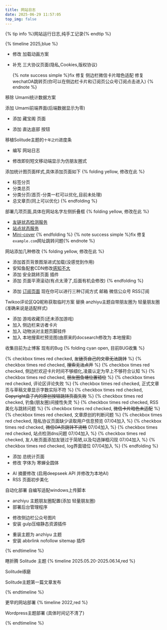```yaml
---
title: 网站日志
date: 2025-06-29 11:57:05
top_img: false
---
```


{% tip info %}网站运行日志,纯手工记录{% endtip %}

{% timeline 2025,blue %}

<!-- timeline 07-04 -->

- 修改 加载动画方案

- 补充 三大协议页面(隐私,Cookies,版权协议)

  {% note success simple %}fix 修复 侧边栏微信卡片暗色适配
  修复 wechatOA跳转页(你可以在侧边栏卡片和订阅页公众号订阅点击进入)
  {% endnote %}

<!-- endtimeline -->


<!-- timeline 07-03-->

移除 Umami统计数据方案

<!-- endtimeline -->


<!-- timeline 07-02-->

添加 Umami前端界面(后端数据显示为零)

<!-- endtimeline -->


<!-- timeline 07-01-->

- 添加 藏宝阁 页面

- 添加 直达底部 按钮

<!-- endtimeline -->


<!-- timeline 06-30-->

移植Solitude主题的`十年之约`进度条

<!-- endtimeline -->


<!-- timeline 06-29 -->

- 编写 网站日志

- 修改即刻短文移动端显示为仿朋友圈式

<!-- endtimeline -->

<!-- timeline 06-28 -->
添加统计图页面样式,具体添加页面如下
{% folding yellow, 修改在此 %}

- 标签分页
- 分类总页
- 分类分页(首页-分类一栏可以优化,目前未处理)
- 总文章页(同上可以优化)
{% endfolding %}
<!-- endtimeline -->

<!-- timeline 06-27 -->
部署几项页面,具体在网站名字左侧折叠框
{% folding yellow, 修改在此 %}

- [友链状态检测服务](fca.gbfun.cc)
- [站点状态服务](status.gbfun.cc)
- [Mini-cover](cover.gbfun.cc)
{% endfolding %}
{% note success simple %}fix 修复`example.com`网址跳转问题{% endnote %}
<!-- endtimeline -->

<!-- timeline 06-26 -->
网站添加几种修改
{% folding yellow, 修改在此 %}

- 添加首页背景图渐进式加载(没感觉到作用)
- 安知鱼配套CDN修改[感知不大](后编写的日志,已经忘记添加项)
- 添加 安全跳转页面 插件
- 添加 页面平滑滚动(有点太滑了,后面有机会修改)
{% endfolding %}
<!-- endtimeline -->

<!-- timeline 06-25 -->

- 添加 [订阅页面](/subscribe)
  现在你可以进行三种订阅方式 邮箱 微信公众号 RSS订阅
  <!-- endtimeline -->

<!-- timeline 06-24 -->
Twikoo评论区QQ昵称获取临时方案
替换 anzhiyu主题自带朋友圈为 轻量朋友圈(准确来说是适配样式)
<!-- endtimeline -->

<!-- timeline 06-23 -->
 - 添加 游戏收藏页(还未添加游戏)
 - 加入 侧边栏来访者卡片 
 - 加入 动物派对主题页脚挂件
 - 加入 本地搜索栏预览图(由原来的docsearch修改为 本地搜索)
 <!-- endtimeline -->

 <!-- timeline 06-22 -->
收集目前为止博客 现有的Bug
{% folding cyan open, 目前BUG收集 %}

{% checkbox times red checked,  ~~友链页自己的文章无法跳转~~ %}
{% checkbox times red checked,  ~~搜索无法点开~~ %}
{% checkbox times red checked,  侧边栏欢迎卡片时间不够细化,凌晨认定为早上不够符合认知  %}
{% checkbox times red checked,  ~~朋友圈鱼塘位置错位~~ %}
{% checkbox times red checked,  评论区评论失败 %}
{% checkbox times red checked,  正式文章页与草稿文章显示字数实际不符 %}
{% checkbox times red checked,  ~~Copyright盒子内的原创按钮跳转页面失败~~ %}
{% checkbox times red checked,  钓鱼(朋友圈)间接性失灵 %}
{% checkbox times red checked,  RSS美化与跳转问题 %}
{% checkbox times red checked,  ~~微信卡片暗色未适配~~ %}
{% checkbox times red checked,  文章原创的判断问题 %}
{% checkbox times red checked,  隐私协议页面缺少读取用户信息预览 07/04加入 %}
{% checkbox times red checked,  ~~微信OA页跳转不流畅~~ 07/04加入 %}
{% checkbox times red checked,  站点检测dns问题 07/04加入 %}
{% checkbox times red checked,  友人帐页面添加友链过于简陋,以及勾选弹框闪现 07/04加入 %}
{% checkbox times red checked,  log界面错位 07/04加入 %}
{% endfolding %}
<!-- endtimeline -->

<!-- timeline 06-21 -->
 - 添加 总统计页面
 - 修改 字体为 寒蝉全圆体
<!-- endtimeline -->

<!-- timeline 06-20 -->
 - AI 摘要修改 (启用deepseek API 并修改为本地AI)
 - RSS 页面初步美化
<!-- endtimeline -->

<!-- timeline 06-19 -->
自动化部署
自编写适配windows上传脚本
<!-- endtimeline -->

<!-- timeline 06-18 -->
 - anzhiyu 主题朋友圈配置(添加 轻量朋友圈)
 - 部署后台管理程序
<!-- endtimeline -->

<!-- timeline 06-17 -->
- 修改侧边栏公众号图片
- 安装 gulp压缩静态资源插件
<!-- endtimeline -->

<!-- timeline 06-16 -->
 - 重装主题为 anzhiyu 主题
 - 安装 abbrlink nofollow sitemap 插件
<!-- endtimeline -->
{% endtimeline %}

瞎折腾 Solitude 主题
{% timeline 2025.05.20-2025.06.14,red %}
<!-- timeline -->
Solitude琢磨
<!-- endtimeline -->

<!-- timeline 05-20 -->
Solitude主题第一篇文章发布
<!-- endtimeline -->

{% endtimeline %}

更早的网站部署
{% timeline 2022,red %}

<!-- timeline -->
Wordpress主题部署
(具体时间记不清了)
<!-- endtimeline -->

{% endtimeline %}
